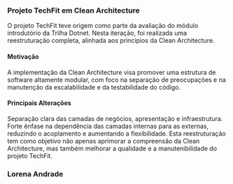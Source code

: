 ### Projeto TechFit em Clean Architecture

O projeto TechFit teve origem como parte da avaliação do módulo introdutório da Trilha Dotnet. 
Nesta iteração, foi realizada uma reestruturação completa, alinhada aos princípios da Clean Architecture.

 #### Motivação
 A implementação da Clean Architecture visa promover uma estrutura de software altamente modular, com foco na separação de preocupações e na manutenção da escalabilidade e da testabilidade do código.

#### Principais Alterações
 Separação clara das camadas de negócios, apresentação e infraestrutura.
 Forte ênfase na dependência das camadas internas para as externas, reduzindo o acoplamento e aumentando a flexibilidade.
 Esta reestruturação tem como objetivo não apenas aprimorar a compreensão da Clean Architecture, mas também melhorar a qualidade e a manutenibilidade do projeto TechFit.

### Lorena Andrade
